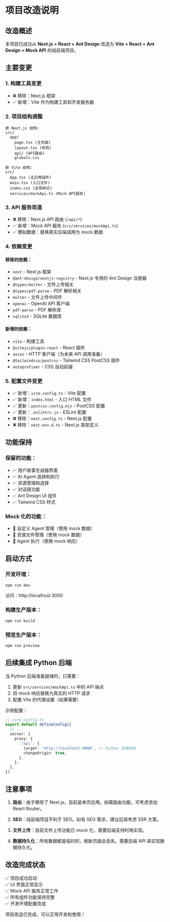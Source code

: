 # 项目改造说明

## 改造概述

本项目已成功从 **Next.js + React + Ant Design** 改造为 **Vite + React + Ant Design + Mock API** 的纯前端项目。

## 主要变更

### 1. 构建工具变更
- ❌ 移除：Next.js 框架
- ✅ 新增：Vite 作为构建工具和开发服务器

### 2. 项目结构调整
```
原 Next.js 结构:
src/
  app/
    page.tsx (主页面)
    layout.tsx (布局)
    api/ (API路由)
    globals.css

新 Vite 结构:
src/
  App.tsx (主应用组件)
  main.tsx (入口文件)
  index.css (全局样式)
  services/mockApi.ts (Mock API服务)
```

### 3. API 服务改造
- ❌ 移除：Next.js API 路由 (`/api/*`)
- ✅ 新增：Mock API 服务 (`src/services/mockApi.ts`)
- ✅ 模拟数据：替换真实后端调用为 mock 数据

### 4. 依赖变更

#### 移除的依赖：
- `next` - Next.js 框架
- `@ant-design/nextjs-registry` - Next.js 专用的 Ant Design 注册器
- `@types/multer` - 文件上传相关
- `@types/pdf-parse` - PDF 解析相关
- `multer` - 文件上传中间件
- `openai` - OpenAI API 客户端
- `pdf-parse` - PDF 解析库
- `sqlite3` - SQLite 数据库

#### 新增的依赖：
- `vite` - 构建工具
- `@vitejs/plugin-react` - React 插件
- `axios` - HTTP 客户端（为未来 API 调用准备）
- `@tailwindcss/postcss` - Tailwind CSS PostCSS 插件
- `autoprefixer` - CSS 自动前缀

### 5. 配置文件变更
- ✅ 新增：`vite.config.ts` - Vite 配置
- ✅ 新增：`index.html` - 入口 HTML 文件
- ✅ 更新：`postcss.config.mjs` - PostCSS 配置
- ✅ 更新：`.eslintrc.js` - ESLint 配置
- ❌ 移除：`next.config.ts` - Next.js 配置
- ❌ 移除：`next-env.d.ts` - Next.js 类型定义

## 功能保持

### 保留的功能：
- ✅ 用户故事生成器界面
- ✅ AI Agent 选择和执行
- ✅ 资源管理和选择
- ✅ 对话链功能
- ✅ Ant Design UI 组件
- ✅ Tailwind CSS 样式

### Mock 化的功能：
- 🔄 自定义 Agent 管理（使用 mock 数据）
- 🔄 资源文件管理（使用 mock 数据）
- 🔄 Agent 执行（使用 mock 响应）

## 启动方式

### 开发环境：
```bash
npm run dev
```
访问：http://localhost:3000

### 构建生产版本：
```bash
npm run build
```

### 预览生产版本：
```bash
npm run preview
```

## 后续集成 Python 后端

当 Python 后端准备就绪时，只需要：

1. 更新 `src/services/mockApi.ts` 中的 API 端点
2. 将 mock 响应替换为真实的 HTTP 请求
3. 配置 Vite 的代理设置（如果需要）

示例配置：
```typescript
// vite.config.ts
export default defineConfig({
  // ...
  server: {
    proxy: {
      '/api': {
        target: 'http://localhost:8000', // Python 后端地址
        changeOrigin: true,
      },
    },
  },
})
```

## 注意事项

1. **路由**：由于移除了 Next.js，目前是单页应用。如需路由功能，可考虑添加 React Router。

2. **SEO**：纯前端项目不利于 SEO。如有 SEO 需求，建议后续考虑 SSR 方案。

3. **文件上传**：目前文件上传功能已 mock 化，需要后端支持时再实现。

4. **数据持久化**：所有数据都是临时的，刷新页面会丢失。需要后端 API 来实现数据持久化。

## 改造完成状态

✅ 项目成功启动  
✅ UI 界面正常显示  
✅ Mock API 服务正常工作  
✅ 所有组件功能保持完整  
✅ 开发环境配置完成  

项目改造已完成，可以正常开发和使用！ 